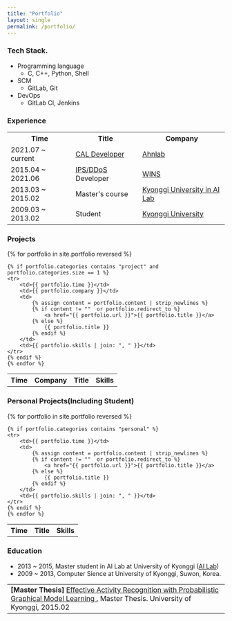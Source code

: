 ```yaml
---
title: "Portfolio"
layout: single
permalink: /portfolio/
---
```


<h3>Tech Stack.</h3>
<ul>
    <li>P​rogramming language
        <ul>
            <li>C, C++, Python, Shell</li>
        </ul>
    </li>
    <li>​SCM
        <ul>
            <li>GitLab, Git</li>
        </ul>
    </li>
    <li>​DevOps
        <ul>
            <li>GitLab CI, Jenkins</li>
        </ul>
    </li>
</ul>

<h3>Experience</h3>
<table>
    <tr>
        <th> Time </th>
        <th> Title </th>
        <th> Company </th>
    </tr>
    <tr>
        <td>
            2021.07 ~ current
        </td>
        <td>
            <a href="https://www.ahnlab.com/kr/site/product/productView.do?prodSeq=135">CAL Developer</a> 
        </td>
        <td>
            <a href="https://www.ahnlab.com/kr/site/main.do"> Ahnlab</a>
        </td>
    </tr>
    <tr>
        <td>
            2015.04 ~ 2021.06
        </td>
        <td>
            <a href="http://wins21.com/product/product_030101.html?num=24">IPS/DDoS</a> Developer
        </td>
        <td>
            <a href="http://wins21.com/main/main.html">WINS</a>
        </td>
    </tr>
    <tr>
        <td>
            2013.03 ~ 2015.02
        </td>
        <td>
            Master's course
        </td>
        <td>
            <a href="http://ailab.kyonggi.ac.kr/">Kyonggi University in AI Lab</a>
        </td>
    </tr>
    <tr>
        <td>
            2009.03 ~ 2013.02
        </td>
        <td>
            Student
        </td>
        <td>
            <a href="http://www.kyonggi.ac.kr/KyonggiUp.kgu">Kyonggi University</a>
        </td>
    </tr>
</table>

<h3>Projects</h3>
<table>
    <tr>
        <th> Time </th>
        <th> Company </th>
        <th> Title </th>
        <th> Skills </th>
    </tr>
    {% for portfolio in site.portfolio reversed %}

    {% if portfolio.categories contains "project" and portfolio.categories.size == 1 %}
    <tr>
        <td>{{ portfolio.time }}</td>
        <td>{{ portfolio.company }}</td>
        <td>
            {% assign content = portfolio.content | strip_newlines %}
            {% if content != ""  or portfolio.redirect_to %}
                <a href="{{ portfolio.url }}">{{ portfolio.title }}</a>
            {% else %}
                {{ portfolio.title }}
            {% endif %}
        </td>        
        <td>{{ portfolio.skills | join: ", " }}</td>
    </tr>
    {% endif %}
    {% endfor %}
</table>

<h3>Personal Projects(Including Student)</h3>
<table>
    <tr>
        <th> Time </th>
        <th> Title </th>
        <th> Skills </th>
    </tr>
    {% for portfolio in site.portfolio reversed %}

    {% if portfolio.categories contains "personal" %}
    <tr>
        <td>{{ portfolio.time }}</td>
        <td>
            {% assign content = portfolio.content | strip_newlines %}
            {% if content != ""  or portfolio.redirect_to %}
                <a href="{{ portfolio.url }}">{{ portfolio.title }}</a>
            {% else %}
                {{ portfolio.title }}
            {% endif %}
        </td>        
        <td>{{ portfolio.skills | join: ", " }}</td>
    </tr>
    {% endif %}
    {% endfor %}
</table>

<h3>Education</h3>
<ul>
    <li>2013 ~ 2015, Master student in AI Lab at University of Kyonggi (<a href="http://ailab.kyonggi.ac.kr/">AI Lab</a>)</li>
    <li>2009 ~ 2013, Computer Sience at University of Kyonggi, Suwon, Korea.</li>
</ul>

<table>
    <tr><td>
        <b>[Master Thesis]</b>
        <a href="http://www.riss.kr/link?id=T13732536">Effective Activity Recognition with Probabilistic Graphical Model Learning
.</a>
        Master Thesis. University of Kyonggi, 2015.02
    </td></tr>
</table>
